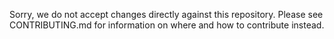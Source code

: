 Sorry, we do not accept changes directly against this repository. Please see CONTRIBUTING.md for information on where and how to contribute instead.